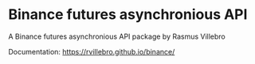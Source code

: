 #  Binance futures  asynchronious API

A Binance futures asynchronious API package by Rasmus Villebro

Documentation: https://rvillebro.github.io/binance/